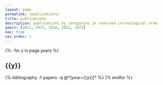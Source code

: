 ```yaml
---
layout: page
permalink: /publications/
title: publications
description: publications by categories in reversed chronological order. generated by jekyll-scholar.
years: [2011, 2015, 2016, 2022, 2023]
nav: true
nav_order: 1
---
```

<!-- _pages/publications.md -->
<div class="publications">

{%- for y in page.years %}
  <h2 class="year">{{y}}</h2>
  {% bibliography -f papers -q @*[year={{y}}]* %}
{% endfor %}

</div>
